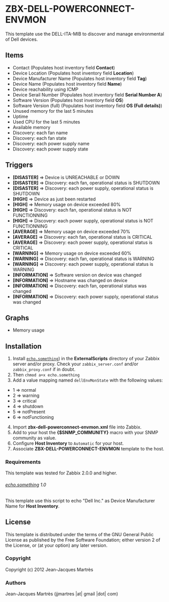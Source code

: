 ZBX-DELL-POWERCONNECT-ENVMON
============================

This template use the DELL-ITA-MIB to discover and manage environmental of Dell devices.

Items
-----

  * Contact (Populates host inventory field **Contact**)
  * Device Location (Populates host inventory field **Location**)
  * Device Manufacturer Name (Populates host inventory field **Tag**)
  * Device Name (Populates host inventory field **Name**)
  * Device reachability using ICMP
  * Device Serail Number (Populates host inventory field **Serial Number A**)
  * Software Version (Populates host inventory field **OS**)
  * Software Version (full) (Populates host inventory field **OS (Full details)**)
  * Unused memory for the last 5 minutes
  * Uptime
  * Used CPU for the last 5 minutes
  * Available memory
  * Discovery: each fan name
  * Discovery: each fan state
  * Discovery: each power supply name
  * Discovery: each power supply state

Triggers
--------

  * **[DISASTER]** => Device is UNREACHABLE or DOWN
  * **[DISASTER]** => Discovery: each fan, operational status is SHUTDOWN
  * **[DISASTER]** => Discovery: each power supply, operational status is SHUTDOWN
  * **[HIGH]** => Device as just been restarted
  * **[HIGH]** => Memory usage on device exceeded 80%
  * **[HIGH]** => Discovery: each fan, operational status is NOT FUNCTIONNING
  * **[HIGH]** => Discovery: each power supply, operational status is NOT FUNCTIONNING
  * **[AVERAGE]** => Memory usage on device exceeded 70%
  * **[AVERAGE]** => Discovery: each fan, operational status is CRITICAL
  * **[AVERAGE]** => Discovery: each power supply, operational status is CRITICAL
  * **[WARNING]** => Memory usage on device exceeded 60%
  * **[WARNING]** => Discovery: each fan, operational status is WARNING
  * **[WARNING]** => Discovery: each power supply, operational status is WARNING
  * **[INFORMATION]** => Software version on device was changed
  * **[INFORMATION]** => Hostname was changed on device
  * **[INFORMATION]** => Discovery: each fan, operational status was changed
  * **[INFORMATION]** => Discovery: each power supply, operational status was changed

Graphs
------

  * Memory usage

Installation
------------

1. Install [`echo.something`](https://github.com/jjmartres/Zabbix/tree/master/zbx-scripts/echo.something)) in the **ExternalScripts** directory of your Zabbix server and/or proxy. Check your `zabbix_server.conf` and/or `zabbix_proxy.conf` if in doubt.
2. Then `chmod a+x echo.something`
3. Add a value mapping named `dellEnvMonState` with the following values:
  * 1 => normal
  * 2 => warning
  * 3 => critical
  * 4 => shutdown
  * 5 => notPresent
  * 6 => notFunctioning
4. Import **zbx-dell-powerconnect-envmon.xml** file into Zabbix.
5. Add to your host the **{$SNMP_COMMUNITY}** macro with your SNMP community as value.
6. Configure **Host Inventory** to `Automatic` for your host.
7. Associate **ZBX-DELL-POWERCONNECT-ENVMON** template to the host.
 
### Requirements

This template was tested for Zabbix 2.0.0 and higher.

###### [echo.something](https://github.com/jjmartres/Zabbix/tree/master/zbx-scripts/echo.something) 1.0

This template use this script to echo "Dell Inc." as Device Manufacturer Name for **Host Inventory**.

License
-------

This template is distributed under the terms of the GNU General Public License as published by the Free Software Foundation; either version 2 of the  License, or (at your option) any later version.

### Copyright

  Copyright (c) 2012 Jean-Jacques Martrès

### Authors
  
  Jean-Jacques Martrès
  (jjmartres |at| gmail |dot| com)
